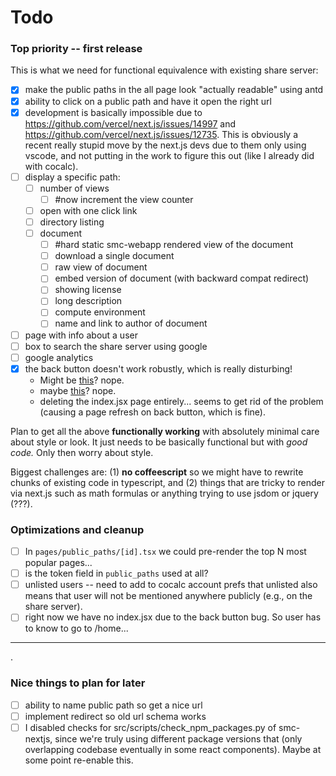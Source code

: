# Todo

### Top priority -- first release

This is what we need for functional equivalence with existing share server:

- [x] make the public paths in the all page look "actually readable" using antd
- [x] ability to click on a public path and have it open the right url
- [x] development is basically impossible due to https://github.com/vercel/next.js/issues/14997 and https://github.com/vercel/next.js/issues/12735.  This is obviously a recent really stupid move by the next.js devs due to them only using vscode, and not putting in the work to figure this out (like I already did with cocalc).
- [ ] display a specific path:
  - [ ] number of views
    - [ ] #now  increment the view counter
  - [ ] open with one click link
  - [ ] directory listing
  - [ ] document
    - [ ] #hard static smc-webapp rendered view of the document
    - [ ] download a single document
    - [ ] raw view of document
    - [ ] embed version of document (with backward compat redirect)
    - [ ] showing license
    - [ ] long description
    - [ ] compute environment
    - [ ] name and link to author of document
- [ ] page with info about a user
- [ ] box to search the share server using google
- [ ] google analytics
- [x] the back button doesn't work robustly, which is really disturbing!
  - Might be [this](https://github.com/vercel/next.js/issues/7091)? nope.
  - maybe [this](https://github.com/vercel/next.js/issues/9989)? nope.
  - deleting the index.jsx page entirely... seems to get rid of the problem (causing a page refresh on back button, which is fine).

Plan to get all the above **functionally working** with absolutely minimal care about style or look.  It just needs to be basically functional but with _good code._  Only then worry about style.

Biggest challenges are: (1) **no coffeescript** so we might have to rewrite chunks of existing code in typescript, and (2) things that are tricky to render via next.js such as math formulas or anything trying to use jsdom or jquery (???).

### Optimizations and cleanup

- [ ]  In `pages/public_paths/[id].tsx`  we could pre-render the top N most popular pages...
- [ ] is the token field in `public_paths`  used at all?
- [ ] unlisted users -- need to add to cocalc account prefs that unlisted also means that user will not be mentioned anywhere publicly (e.g., on the share server).
- [ ] right now we have no index.jsx due to the back button bug.  So user has to know to go to /home...

---

.

### Nice things to plan for later

- [ ] ability to name public path so get a nice url
- [ ] implement redirect so old url schema works
- [ ] I disabled checks for  src/scripts/check\_npm\_packages.py of smc-nextjs, since we're truly using different package versions that (only overlapping codebase eventually in some react components).   Maybe at some point re-enable this.
